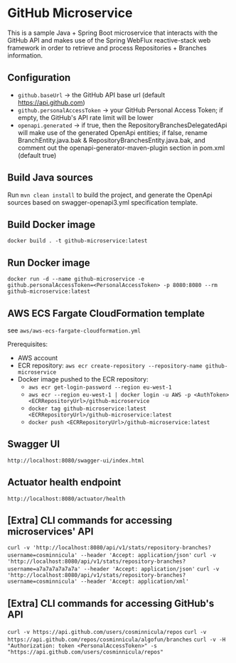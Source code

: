 # GitHub Microservice

This is a sample Java + Spring Boot microservice that interacts with the GitHub API and makes use of the Spring WebFlux reactive-stack web framework in order to retrieve and process Repositories + Branches information.

## Configuration

- ```github.baseUrl``` -> the GitHub API base url (default https://api.github.com)
- ```github.personalAccessToken``` -> your GitHub Personal Access Token; if empty, the GitHub's API rate limit will be lower
- ```openapi.generated``` -> if true, then the RepositoryBranchesDelegatedApi will make use of the generated OpenApi entities; if false, rename BranchEntity.java.bak & RepositoryBranchesEntity.java.bak, and comment out the openapi-generator-maven-plugin section in pom.xml (default true)  

## Build Java sources

Run ```mvn clean install``` to build the project, and generate the OpenApi sources based on swagger-openapi3.yml specification template.

## Build Docker image

```docker build . -t github-microservice:latest```

## Run Docker image

```docker run -d --name github-microservice -e github.personalAccessToken=<PersonalAccessToken> -p 8080:8080 --rm github-microservice:latest```

## AWS ECS Fargate CloudFormation template

see ```aws/aws-ecs-fargate-cloudformation.yml```

Prerequisites:
- AWS account
- ECR repository: ```aws ecr create-repository --repository-name github-microservice```
- Docker image pushed to the ECR repository:
  - ```aws ecr get-login-password --region eu-west-1```
  - ```aws ecr --region eu-west-1 | docker login -u AWS -p <AuthToken> <ECRRepositoryUrl>/github-microservice```
  - ```docker tag github-microservice:latest <ECRRepositoryUrl>/github-microservice:latest```
  - ```docker push <ECRRepositoryUrl>/github-microservice:latest```

## Swagger UI

```http://localhost:8080/swagger-ui/index.html```

## Actuator health endpoint

```http://localhost:8080/actuator/health```

## [Extra] CLI commands for accessing microservices' API

```curl -v 'http://localhost:8080/api/v1/stats/repository-branches?username=cosminnicula' --header 'Accept: application/json'```
```curl -v 'http://localhost:8080/api/v1/stats/repository-branches?username=a7a7a7a7a7a7a' --header 'Accept: application/json'```
```curl -v 'http://localhost:8080/api/v1/stats/repository-branches?username=cosminnicula' --header 'Accept: application/xml'```

## [Extra] CLI commands for accessing GitHub's API

```curl -v https://api.github.com/users/cosminnicula/repos```
```curl -v https://api.github.com/repos/cosminnicula/algofun/branches```
```curl -v -H "Authorization: token <PersonalAccessToken>" -s "https://api.github.com/users/cosminnicula/repos"```
